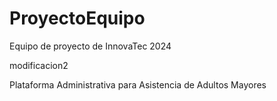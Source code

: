 # ProyectoEquipo
Equipo de proyecto de InnovaTec 2024

modificacion2

Plataforma Administrativa para Asistencia de Adultos Mayores
